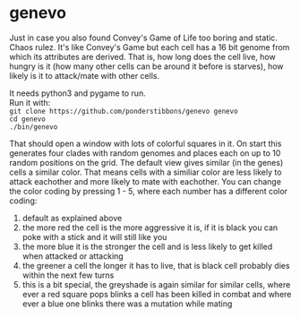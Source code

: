 genevo
======
Just in case you also found Convey's Game of Life too boring and static. Chaos rulez.
It's like Convey's Game but each cell has a 16 bit genome from which its attributes are derived.
That is, how long does the cell live, how hungry is it (how many other cells can be around it before is starves),
how likely is it to attack/mate with other cells.

It needs python3 and pygame to run.  
Run it with:  
  `git clone https://github.com/ponderstibbons/genevo genevo`  
  `cd genevo`  
  `./bin/genevo`  
  
That should open a window with lots of colorful squares in it.
On start this generates four clades with random genomes and places each on up to 10 random positions on the grid.
The default view gives similar (in the genes) cells a similar color. That means cells with a similiar color are 
less likely to attack eachother and more likely to mate with eachother.
You can change the color coding by pressing 1 - 5, where each number has a different color coding:
  1. default as explained above
  2. the more red the cell is the more aggressive it is, if it is black you can poke with a stick and 
it will still like you
  3. the more blue it is the stronger the cell and is less likely to get killed when attacked or attacking
  4. the greener a cell the longer it has to live, that is black cell probably dies within the next few turns
  5. this is a bit special, the greyshade is again similar for similar cells, 
where ever a red square pops blinks a cell has been killed in combat and 
where ever a blue one blinks there was a mutation while mating
  
